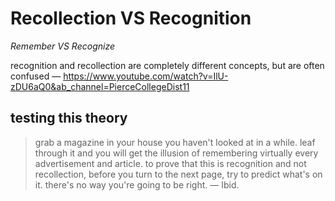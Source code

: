 # Recollection VS Recognition

_Remember VS Recognize_

recognition and recollection are completely different concepts, but are often confused &mdash; <https://www.youtube.com/watch?v=IlU-zDU6aQ0&ab_channel=PierceCollegeDist11>

## testing this theory

> grab a magazine in your house you haven't looked at in a while. leaf through it and you will get the illusion of remembering virtually every advertisement and article. to prove that this is recognition and not recollection, before you turn to the next page, try to predict what's on it. there's no way you're going to be right. &mdash; Ibid.
